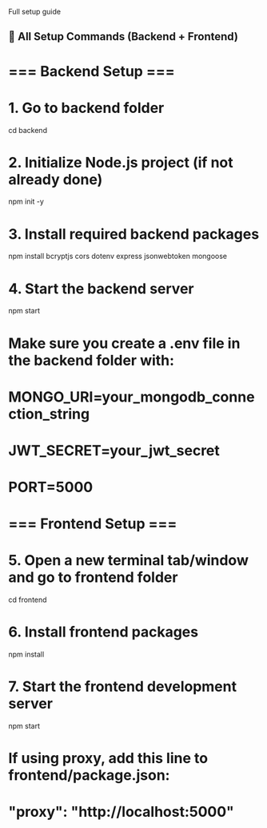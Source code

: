 Full setup guide

## 🔧 All Setup Commands (Backend + Frontend)


# === Backend Setup ===

# 1. Go to backend folder
cd backend 

# 2. Initialize Node.js project (if not already done)
npm init -y

# 3. Install required backend packages
npm install bcryptjs cors dotenv express jsonwebtoken mongoose

# 4. Start the backend server
npm start

# Make sure you create a .env file in the backend folder with:
# MONGO_URI=your_mongodb_connection_string
# JWT_SECRET=your_jwt_secret
# PORT=5000


# === Frontend Setup ===

# 5. Open a new terminal tab/window and go to frontend folder
cd frontend

# 6. Install frontend packages
npm install

# 7. Start the frontend development server
npm start

# If using proxy, add this line to frontend/package.json:
# "proxy": "http://localhost:5000"